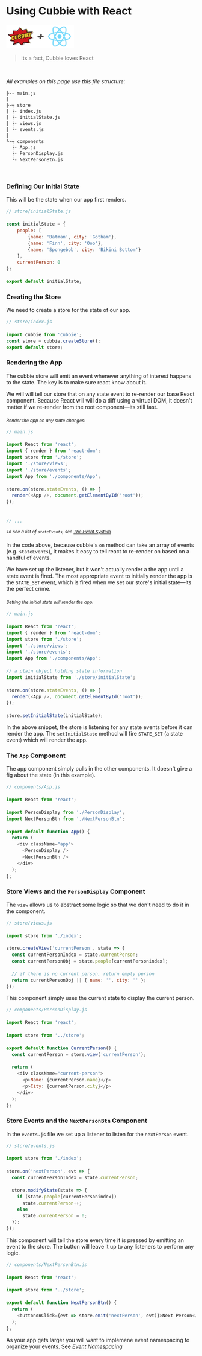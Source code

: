 # Using Cubbie with React

<img width="180" src="https://raw.githubusercontent.com/samueleaton/design/master/cubbie_plus_react.png">    

> Its a fact, Cubbie loves React 

<br />

*All examples on this page use this file structure:*

```
├-- main.js
|
├-┬ store
| ├- index.js
| ├- initialState.js
| ├- views.js
| └- events.js
|
└-┬ components
  ├- App.js
  ├- PersonDisplay.js
  └- NextPersonBtn.js
```

<br />

### Defining Our Initial State

This will be the state when our app first renders.

``` javascript
// store/initialState.js

const initialState = {
    people: [
        {name: 'Batman', city: 'Gotham'},
        {name: 'Finn', city: 'Ooo'},
        {name: 'Spongebob', city: 'Bikini Bottom'}
    ],
    currentPerson: 0
};

export default initialState;
```

### Creating the Store

We need to create a store for the state of our app.

``` javascript
// store/index.js

import cubbie from 'cubbie';
const store = cubbie.createStore();
export default store;
```

### Rendering the App

The cubbie store will emit an event whenever anything of interest happens to the state. The key is to make sure react know about it.  

We will will tell our store that on any state event to re-render our base React component. Because React will will do a diff using a virtual DOM, it doesn't matter if we re-render from the root component—its still fast.

<sub>*Render the app on any state changes:*</sub>

``` javascript
// main.js

import React from 'react';
import { render } from 'react-dom';
import store from './store';
import './store/views';
import './store/events';
import App from './components/App';

store.on(store.stateEvents, () => {
  render(<App />, document.getElementById('root'));
});


// ...

```


<sup>*To see a list of `stateEvents`, see [The Event System](event_system.md)*</sup>

In the code above, because cubbie's `on` method can take an array of events (e.g. `stateEvents`), it makes it easy to tell react to re-render on based on a handful of events.

We have set up the listener, but it won't actually render a the app until a state event is fired. The most appropriate event to initially render the app is the `STATE_SET` event, which is fired when we set our store's initial state—its the perfect crime.

<sub>*Setting the initial state will render the app:*</sub>

``` javascript
// main.js

import React from 'react';
import { render } from 'react-dom';
import store from './store';
import './store/views';
import './store/events';
import App from './components/App';

// a plain object holding state information
import initialState from './store/initialState'; 

store.on(store.stateEvents, () => {
  render(<App />, document.getElementById('root'));
});

store.setInitialState(initialState);
```

In the above snippet, the store is listening for any state events before it can render the app. The `setInitialState` method will fire `STATE_SET` (a state event) which will render the app.

### The `App` Component

The app component simply pulls in the other components. It doesn't give a fig about the state (in this example).

``` javascript
// components/App.js

import React from 'react';

import PersonDisplay from './PersonDisplay';
import NextPersonBtn from './NextPersonBtn';

export default function App() {
  return (
    <div className="app">
      <PersonDisplay />
      <NextPersonBtn />
    </div>
  );
};
```

### Store Views and the `PersonDisplay` Component

The `view` allows us to abstract some logic so that we don't need to do it in the component.

``` javascript
// store/views.js

import store from './index';

store.createView('currentPerson', state => {
  const currentPersonIndex = state.currentPerson;
  const currentPersonObj = state.people[currentPersonindex];
  
  // if there is no current person, return empty person 
  return currentPersonObj || { name: '', city: '' };
});
```

This component simply uses the current state to display the current person. 

``` javascript
// components/PersonDisplay.js

import React from 'react';

import store from '../store';

export default function CurrentPerson() {
  const currentPerson = store.view('currentPerson');

  return (
    <div className="current-person">
      <p>Name: {currentPerson.name}</p>
      <p>City: {currentPerson.city}</p>
    </div>
  );
};
```

### Store Events and the `NextPersonBtn` Component

In the `events.js` file we set up a listener to listen for the `nextPerson` event.

``` javascript
// store/events.js

import store from './index';

store.on('nextPerson', evt => {
  const currentPersonIndex = state.currentPerson;

  store.modifyState(state => {
    if (state.people[currentPersonindex])
      state.currentPerson++;
    else
      state.currentPerson = 0;
  });
});
```

This component will tell the store every time it is pressed by emitting an event to the store. The button will leave it up to any listeners to perform any logic.

``` javascript
// components/NextPersonBtn.js

import React from 'react';

import store from '../store';

export default function NextPersonBtn() {
  return (
    <buttononClick={evt => store.emit('nextPerson', evt)}>Next Person</button>
  );
};
```

As your app gets larger you will want to implemene event namespacing to organize your events. See *[Event Namespacing](event_system.md#event-namespacing)*

